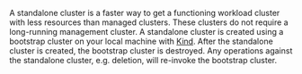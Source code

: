 A standalone cluster is a faster way to get a functioning workload cluster with less resources than managed clusters. These clusters do not require a long-running management cluster. A standalone cluster is created using a bootstrap cluster on your local machine with [Kind](https://kind.sigs.k8s.io/). After the standalone cluster is created, the bootstrap cluster is destroyed. Any operations against the standalone cluster, e.g. deletion, will re-invoke the bootstrap cluster.
